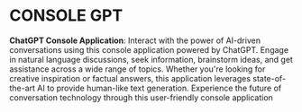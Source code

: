 # CONSOLE GPT
**ChatGPT Console Application**: Interact with the power of AI-driven conversations using this console application powered by ChatGPT. Engage in natural language discussions, seek information, brainstorm ideas, and get assistance across a wide range of topics. Whether you're looking for creative inspiration or factual answers, this application leverages state-of-the-art AI to provide human-like text generation. Experience the future of conversation technology through this user-friendly console application
